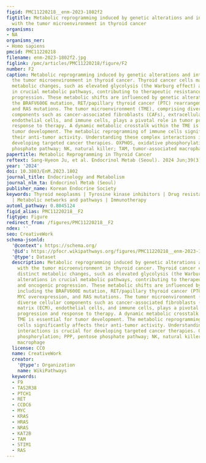 ```yaml
---
figid: PMC11220218__enm-2023-1802f2
figtitle: Metabolic reprogramming induced by genetic alterations and interactions
  with the tumor microenvironment in thyroid cancer
organisms:
- NA
organisms_ner:
- Homo sapiens
pmcid: PMC11220218
filename: enm-2023-1802f2.jpg
figlink: /pmc/articles/PMC11220218/figure/F2
number: F2
caption: Metabolic reprogramming induced by genetic alterations and interactions with
  the tumor microenvironment in thyroid cancer. Thyroid cancer cells manifest distinct
  metabolic changes, such as elevated glycolysis (the Warburg effect) and alterations
  in crucial metabolic pathways, contributing to therapeutic resistance and oncogenic
  progression. These metabolic shifts are influenced by genetic alterations, including
  the BRAFV600E mutation, RET/papillary thyroid cancer (PTC) rearrangements, MYC overexpression,
  and RAS mutations. The tumor microenvironment (TME), comprising diverse cellular
  components such as cancer-associated fibroblasts (CAFs), extracellular matrix (ECM),
  endothelial cells, and immune cells, plays a pivotal role in tumor progression and
  response to therapy. A dynamic metabolic crosstalk within the TME is essential for
  tumor development. The metabolic reprogramming of immune cells significantly affects
  their anti-tumor activity. Understanding these complex interactions is crucial for
  developing targeted cancer therapies. OXPHOS, oxidative phosphorylation; PPP, pentose
  phosphate pathway; NK, natural killer; TAM, tumor-associated macrophage
papertitle: Metabolic Reprogramming in Thyroid Cancer
reftext: Sang-Hyeon Ju, et al. Endocrinol Metab (Seoul). 2024 Jun;39(3).
year: '2024'
doi: 10.3803/EnM.2023.1802
journal_title: Endocrinology and Metabolism
journal_nlm_ta: Endocrinol Metab (Seoul)
publisher_name: Korean Endocrine Society
keywords: Thyroid neoplasms | Tyrosine kinase inhibitors | Drug resistance, neoplasm
  | Metabolic networks and pathways | Immunotherapy
automl_pathway: 0.8045124
figid_alias: PMC11220218__F2
figtype: Figure
redirect_from: /figures/PMC11220218__F2
ndex: ''
seo: CreativeWork
schema-jsonld:
  '@context': https://schema.org/
  '@id': https://pfocr.wikipathways.org/figures/PMC11220218__enm-2023-1802f2.html
  '@type': Dataset
  description: Metabolic reprogramming induced by genetic alterations and interactions
    with the tumor microenvironment in thyroid cancer. Thyroid cancer cells manifest
    distinct metabolic changes, such as elevated glycolysis (the Warburg effect) and
    alterations in crucial metabolic pathways, contributing to therapeutic resistance
    and oncogenic progression. These metabolic shifts are influenced by genetic alterations,
    including the BRAFV600E mutation, RET/papillary thyroid cancer (PTC) rearrangements,
    MYC overexpression, and RAS mutations. The tumor microenvironment (TME), comprising
    diverse cellular components such as cancer-associated fibroblasts (CAFs), extracellular
    matrix (ECM), endothelial cells, and immune cells, plays a pivotal role in tumor
    progression and response to therapy. A dynamic metabolic crosstalk within the
    TME is essential for tumor development. The metabolic reprogramming of immune
    cells significantly affects their anti-tumor activity. Understanding these complex
    interactions is crucial for developing targeted cancer therapies. OXPHOS, oxidative
    phosphorylation; PPP, pentose phosphate pathway; NK, natural killer; TAM, tumor-associated
    macrophage
  license: CC0
  name: CreativeWork
  creator:
    '@type': Organization
    name: WikiPathways
  keywords:
  - F9
  - TAS2R38
  - PTCH1
  - RET
  - CCDC6
  - MYC
  - KRAS
  - HRAS
  - NRAS
  - KAT2B
  - TAM
  - STIM1
  - RAS
---
```

